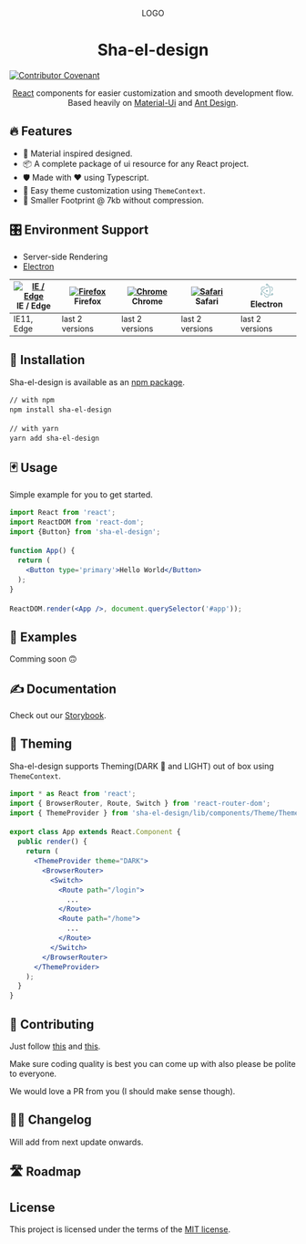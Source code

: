 <p align="center">
LOGO
</p>

<h1 align="center">Sha-el-design</h1>

[![Contributor Covenant](https://img.shields.io/badge/Contributor%20Covenant-v2.0%20adopted-ff69b4.svg)](code_of_conduct.md) 

<div align="center">

[React](https://reactjs.org/) components for easier customization and smooth development flow. Based heavily on [Material-Ui](https://material-ui.com/) and [Ant Design](https://ant.design/).

</div>

## 🔥 Features

- 🌹 Material inspired designed.
- 📦 A complete package of ui resource for any React project.
- 🛡 Made with ❤ using Typescript.
- 🎨 Easy theme customization using `ThemeContext`.
- 🤏 Smaller Footprint @ 7kb without compression.

## 🎛 Environment Support

- Server-side Rendering
- [Electron](https://www.electronjs.org/)

| [<img src="https://raw.githubusercontent.com/alrra/browser-logos/master/src/edge/edge_48x48.png" alt="IE / Edge" width="24px" height="24px" />](http://godban.github.io/browsers-support-badges/)<br>IE / Edge | [<img src="https://raw.githubusercontent.com/alrra/browser-logos/master/src/firefox/firefox_48x48.png" alt="Firefox" width="24px" height="24px" />](http://godban.github.io/browsers-support-badges/)<br>Firefox | [<img src="https://raw.githubusercontent.com/alrra/browser-logos/master/src/chrome/chrome_48x48.png" alt="Chrome" width="24px" height="24px" />](http://godban.github.io/browsers-support-badges/)<br>Chrome | [<img src="https://raw.githubusercontent.com/alrra/browser-logos/master/src/safari/safari_48x48.png" alt="Safari" width="24px" height="24px" />](http://godban.github.io/browsers-support-badges/)<br>Safari | [<img src="https://raw.githubusercontent.com/alrra/browser-logos/master/src/electron/electron_48x48.png" alt="Electron" width="24px" height="24px" />](http://godban.github.io/browsers-support-badges/)<br>Electron |
| --- | --- | --- | --- | --- |
| IE11, Edge | last 2 versions | last 2 versions | last 2 versions | last 2 versions |

## 🔧 Installation

Sha-el-design is available as an [npm package](https://www.npmjs.com/package/sha-el-design).

```sh
// with npm
npm install sha-el-design

// with yarn
yarn add sha-el-design
```

## 🃏 Usage

Simple example for you to get started.

```jsx
import React from 'react';
import ReactDOM from 'react-dom';
import {Button} from 'sha-el-design';

function App() {
  return (
    <Button type='primary'>Hello World</Button>
  );
}

ReactDOM.render(<App />, document.querySelector('#app'));
```

## 💫 Examples

Comming soon 🙃

## ✍ Documentation

Check out our [Storybook](https://sha-el-design.netlify.app/).

## 🎨 Theming

Sha-el-design supports Theming(DARK 👻 and LIGHT) out of box using `ThemeContext`.

```jsx
import * as React from 'react';
import { BrowserRouter, Route, Switch } from 'react-router-dom';
import { ThemeProvider } from 'sha-el-design/lib/components/Theme/Theme';

export class App extends React.Component {
  public render() {
    return (
      <ThemeProvider theme="DARK">
        <BrowserRouter>
          <Switch>
            <Route path="/login">
              ...
            </Route>
            <Route path="/home">
              ...
            </Route>
          </Switch>
        </BrowserRouter>
      </ThemeProvider>
    );
  }
}
```

## 🤝 Contributing

Just follow [this](https://egghead.io/courses/how-to-contribute-to-an-open-source-project-on-github) and [this](https://www.contributor-covenant.org/version/2/0/code_of_conduct/).

Make sure coding quality is best you can come up with also please be polite to everyone.

We would love a PR from you (I should make sense though).

## 👩‍💻 Changelog

Will add from next update onwards.

## 🛣 Roadmap



## License

This project is licensed under the terms of the
[MIT license](/LICENSE).
